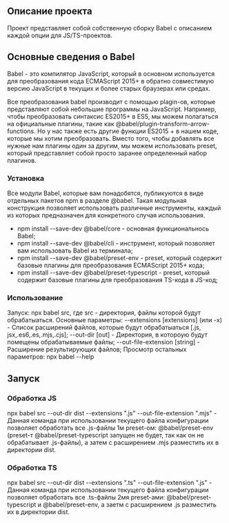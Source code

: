 ## Описание проекта
Проект представляет собой собственную сборку Babel с описанием каждой опции для JS/TS-проектов.

## Основные сведения о Babel
Babel - это компилятор JavaScript, который в основном используется для преобразования кода ECMAScript 2015+ в обратно совместимую версию JavaScript в текущих и более старых браузерах или средах. 

Все преобразования babel производит с помощью plagin-ов, которые представляют собой небольшие программы на JavaScript. Например, чтобы преобразовать синтаксис ES2015+ в ES5, мы можем полагаться на официальные плагины, такие как @babel/plugin-transform-arrow-functions. Но у нас также есть другие функции ES2015 + в нашем коде, которые мы хотим преобразовать. Вместо того, чтобы добавлять все нужные нам плагины один за другим, мы можем использовать preset, который представляет собой просто заранее определенный набор плагинов.

### Установка
Все модули Babel, которые вам понадобятся, публикуются в виде отдельных пакетов npm в разделе @babel. Такая модульная конструкция позволяет использовать различные инструменты, каждый из которых предназначен для конкретного случая использования.
- npm install --save-dev @babel/core - основная функциональнось Babel;
- npm install --save-dev @babel/cli - инструмент, который позволяет вам использовать Babel из терминала;
- npm install --save-dev @babel/preset-env - preset, который содержит базовые плагины для преобразования ECMAScript 2015+ кода;
- npm install --save-dev @babel/preset-typescript - preset, который содержит базовые плагины для преобразования TS-кода в JS-код;

### Использование
Запуск: npx babel src, где src - директория, файлы которой будут обрабатыаться.
Основные параметры:
    --extensions            [extensions] (или -x)   - Список расширений файлов, которые будут обрабатыаться [.js, jsx,.es6,.es,.mjs,.cjs];
    --out-dir               [out]                   - Директория, в котороую будут помещены обрабатываемые файлы;
    --out-file-extension    [string]                - Расширение результирующих файлов;
Просмотр остальных параметров: npx babel --help

## Запуск
### Обработка JS
npx babel src --out-dir dist --extensions ".js" --out-file-extension ".mjs" - Данная команда при использовании текущего файла конфигурации позволяет обработать все .js-файлы 1м preset-ом: @babel/preset-env (preset-т @babel/preset-typescript запущен не будет, так как он не обрабатывает .js-файлы), а затем с расширением .mjs разместить их в директории dist.

### Обработка TS
npx babel src --out-dir dist --extensions ".ts" --out-file-extension ".js" - Данная команда при использовании текущего файла конфигурации позволяет обработать все .ts-файлы 2мя preset-ами: @babel/preset-typescript и @babel/preset-env, а заетм с расширением .js разместить их в директории dist.
